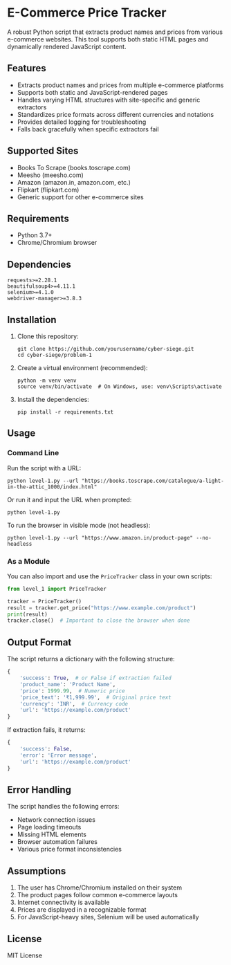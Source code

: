 # E-Commerce Price Tracker

A robust Python script that extracts product names and prices from various e-commerce websites. This tool supports both static HTML pages and dynamically rendered JavaScript content.

## Features

- Extracts product names and prices from multiple e-commerce platforms
- Supports both static and JavaScript-rendered pages
- Handles varying HTML structures with site-specific and generic extractors
- Standardizes price formats across different currencies and notations
- Provides detailed logging for troubleshooting
- Falls back gracefully when specific extractors fail

## Supported Sites

- Books To Scrape (books.toscrape.com)
- Meesho (meesho.com)
- Amazon (amazon.in, amazon.com, etc.)
- Flipkart (flipkart.com)
- Generic support for other e-commerce sites

## Requirements

- Python 3.7+
- Chrome/Chromium browser

## Dependencies

```
requests>=2.28.1
beautifulsoup4>=4.11.1
selenium>=4.1.0
webdriver-manager>=3.8.3
```

## Installation

1. Clone this repository:
   ```
   git clone https://github.com/yourusername/cyber-siege.git
   cd cyber-siege/problem-1
   ```

2. Create a virtual environment (recommended):
   ```
   python -m venv venv
   source venv/bin/activate  # On Windows, use: venv\Scripts\activate
   ```

3. Install the dependencies:
   ```
   pip install -r requirements.txt
   ```

## Usage

### Command Line

Run the script with a URL:
```
python level-1.py --url "https://books.toscrape.com/catalogue/a-light-in-the-attic_1000/index.html"
```

Or run it and input the URL when prompted:
```
python level-1.py
```

To run the browser in visible mode (not headless):
```
python level-1.py --url "https://www.amazon.in/product-page" --no-headless
```

### As a Module

You can also import and use the `PriceTracker` class in your own scripts:

```python
from level_1 import PriceTracker

tracker = PriceTracker()
result = tracker.get_price("https://www.example.com/product")
print(result)
tracker.close()  # Important to close the browser when done
```

## Output Format

The script returns a dictionary with the following structure:

```python
{
    'success': True,  # or False if extraction failed
    'product_name': 'Product Name',
    'price': 1999.99,  # Numeric price
    'price_text': '₹1,999.99',  # Original price text
    'currency': 'INR',  # Currency code
    'url': 'https://example.com/product'
}
```

If extraction fails, it returns:
```python
{
    'success': False,
    'error': 'Error message',
    'url': 'https://example.com/product'
}
```

## Error Handling

The script handles the following errors:
- Network connection issues
- Page loading timeouts
- Missing HTML elements
- Browser automation failures
- Various price format inconsistencies

## Assumptions

1. The user has Chrome/Chromium installed on their system
2. The product pages follow common e-commerce layouts
3. Internet connectivity is available
4. Prices are displayed in a recognizable format
5. For JavaScript-heavy sites, Selenium will be used automatically

## License

MIT License